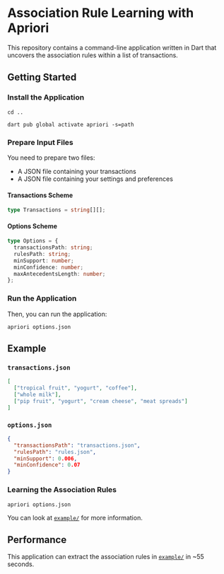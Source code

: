# Association Rule Learning with Apriori

This repository contains a command-line application written in Dart that
uncovers the association rules within a list of transactions.

## Getting Started

### Install the Application

```
cd ..
```

```
dart pub global activate apriori -s=path
```

### Prepare Input Files

You need to prepare two files:

- A JSON file containing your transactions
- A JSON file containing your settings and preferences

#### Transactions Scheme

```ts
type Transactions = string[][];
```

#### Options Scheme

```ts
type Options = {
  transactionsPath: string;
  rulesPath: string;
  minSupport: number;
  minConfidence: number;
  maxAntecedentsLength: number;
};
```

### Run the Application

Then, you can run the application:

```
apriori options.json
```

## Example

### `transactions.json`

```json
[
  ["tropical fruit", "yogurt", "coffee"],
  ["whole milk"],
  ["pip fruit", "yogurt", "cream cheese", "meat spreads"]
]
```

### `options.json`

```json
{
  "transactionsPath": "transactions.json",
  "rulesPath": "rules.json",
  "minSupport": 0.006,
  "minConfidence": 0.07
}
```

### Learning the Association Rules

```
apriori options.json
```

You can look at [`example/`](./example/) for more information.

## Performance

This application can extract the association rules in [`example/`](./example/)
in ~55 seconds.
